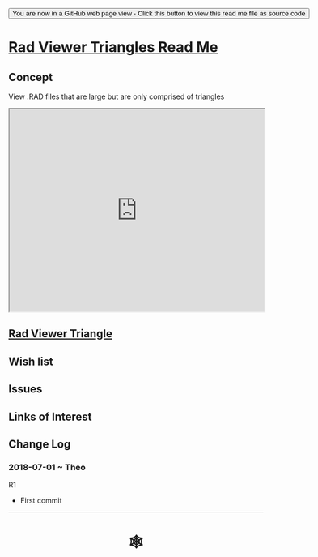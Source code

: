 <span style=display:none; >[You are now in a GitHub source code view - click this link to view Read Me file as a web page]( http://www.ladybug.tools/spider/index.html#rad-viewer/rad-viewer-triangles/README.md "View file as a web page." ) </span>

<div><input type=button onclick="window.location.href='https://github.com/ladybug-tools/spider/blob/master/rad-viewer/rad-viewer-triangles/README.md'"
value="You are now in a GitHub web page view - Click this button to view this read me file as source code" ></div>

# [Rad Viewer Triangles Read Me]( #rad-viewer/rad-viewer-triangles/README.md )


## Concept

View .RAD files that are large but are only comprised of triangles

<div><iframe class=iframeReadMe src=https://www.ladybug.tools/spider/rad-viewer/rad-viewer-triangles/r1/rad-viewer-triangle.html width=100% height=400px >Iframes are not displayed on github.com</iframe></div>


## [Rad Viewer Triangle]( https://www.ladybug.tools/spider/rad-viewer/rad-viewer-triangles/r1/rad-viewer-triangle.html )


## Wish list


## Issues



## Links of Interest



## Change Log

### 2018-07-01 ~ Theo

R1
* First commit



***

# <center title="hello!" ><a href=javascript:window.scrollTo(0,0); style=text-decoration:none; > &#x1f578; </a></center>



